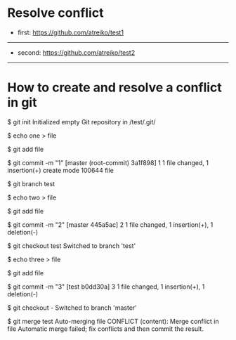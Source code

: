 Resolve conflict
===

* first:
https://github.com/atreiko/test1

---

* second:
https://github.com/atreiko/test2

---

How to create and resolve a conflict in git
===========================================

$ git init
Initialized empty Git repository in /test/.git/

$ echo one > file

$ git add file

$ git commit -m "1"
[master (root-commit) 3a1f898] 1
 1 file changed, 1 insertion(+)
 create mode 100644 file

$ git branch test

$ echo two > file

$ git add file 

$ git commit -m "2"
[master 445a5ac] 2
 1 file changed, 1 insertion(+), 1 deletion(-)

$ git checkout test
Switched to branch 'test'

$ echo three > file

$ git add file     

$ git commit -m "3"
[test b0dd30a] 3
 1 file changed, 1 insertion(+), 1 deletion(-)

$ git checkout -
Switched to branch 'master'

$ git merge test
Auto-merging file
CONFLICT (content): Merge conflict in file
Automatic merge failed; fix conflicts and then commit the result.